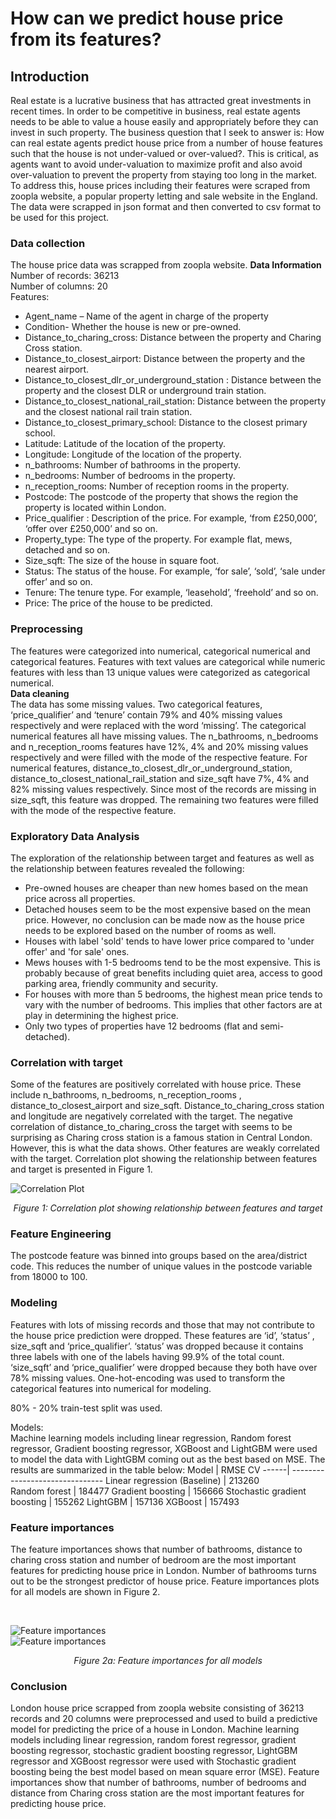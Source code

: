 # How can we predict house price from its features?  
## Introduction  
Real estate is a lucrative business that has attracted great investments in recent times. In order to be competitive in business, real estate agents needs to be able to value a house easily and appropriately before they can invest in such property. The business question that I seek to answer is: How can real estate agents predict house price from a number of house features such that the house is not under-valued or over-valued?. This is critical, as agents want to avoid under-valuation to maximize profit and also avoid over-valuation to prevent the property from staying too long in the market.
 To address this, house prices including their features were scraped from zoopla website, a popular property letting and sale website in the England. The data were scrapped in json format and then converted to csv format to be used for this project.
### Data collection  
The house price data was scrapped from zoopla website.
**Data Information**  
Number of records: 36213  
Number of columns: 20  
Features:  
* Agent_name – Name of the agent in charge of the property  
* Condition-  Whether the house is new or pre-owned.  
* Distance_to_charing_cross: Distance between the property and Charing Cross station.    
* Distance_to_closest_airport: Distance between the property and the nearest airport.    
* Distance_to_closest_dlr_or_underground_station  : Distance between the property and the closest DLR or underground train station.  
* Distance_to_closest_national_rail_station:    Distance between the property and the closest national rail train station.         
* Distance_to_closest_primary_school: Distance to the closest primary school.   
* Latitude: Latitude of the location of the property.  
* Longitude: Longitude of the location of the property.   
* n_bathrooms:  Number of bathrooms in the property.  
* n_bedrooms: Number of bedrooms in the property.  
* n_reception_rooms: Number of  reception rooms in the property.  
* Postcode: The postcode of the property that shows the region the property is located within London.  
* Price_qualifier : Description of the price. For example, ‘from £250,000’, ‘offer over  £250,000’ and so on.  
* Property_type: The type of the property. For example flat, mews, detached and so on.  
* Size_sqft:  The size of the house in square foot.  
* Status: The status of the house. For example, ‘for sale’, ‘sold’, ‘sale under offer’ and so on.  
 * Tenure: The tenure type. For example, ‘leasehold’, ‘freehold’ and so on.   
 * Price: The price of the house to be predicted. 
### Preprocessing  
The features were categorized into numerical, categorical numerical and categorical features. Features with text values are categorical while numeric features with less than 13 unique values were categorized as categorical numerical.   
**Data cleaning**  
The data has some missing values. Two categorical features, ‘price_qualifier’ and ‘tenure’ contain 79% and 40% missing values respectively and were replaced with the word ‘missing’. 
The categorical numerical features all have missing values. The n_bathrooms, n_bedrooms and n_reception_rooms features have 12%, 4% and 20% missing values respectively and were filled with the mode of the respective feature. 
For numerical features,  distance_to_closest_dlr_or_underground_station,  distance_to_closest_national_rail_station and size_sqft have 7%, 4% and 82% missing values respectively.  Since most of the records are missing in size_sqft, this feature was dropped. The remaining two features were filled with the mode of the respective feature.
### Exploratory Data Analysis
The exploration of the relationship between target and features as well as the relationship between features revealed the following:  
* Pre-owned houses are cheaper than new homes based on the mean price across all properties.  
* Detached houses seem to be the most expensive based on the mean price. However, no conclusion can be made now as the house price needs to be explored based on the number of rooms as well.  
* Houses with label 'sold' tends to have lower price compared to 'under offer' and 'for sale' ones.  
* Mews houses with 1-5 bedrooms tend to be the most expensive. This is probably because of great benefits including quiet area, access to good parking area, friendly community and security.  
* For houses with more than 5 bedrooms, the highest mean price tends to vary with the number of bedrooms. This implies that other factors are at play in determining the highest price.  
* Only two types of properties have 12 bedrooms (flat and semi-detached).  
### Correlation with target
Some of the features are positively correlated with house price. These include n_bathrooms, n_bedrooms, n_reception_rooms , distance_to_closest_airport and size_sqft. Distance_to_charing_cross station and longitude are negatively correlated with the target. The negative correlation of distance_to_charing_cross the target with seems to be surprising as Charing cross station is a famous station in Central London. However, this is what the data shows. Other features are weakly correlated with the target. Correlation plot showing the relationship between features and target is presented in Figure 1. 

![Correlation Plot](./photos/Corr.PNG)  
<p align="center">
  <i> Figure 1: Correlation plot showing relationship between features and target </i>
</p>   

### Feature Engineering  
The postcode feature was binned into groups based on the area/district code. This reduces the number of unique values in the postcode variable from 18000 to 100.
### Modeling
Features with lots of missing records and those that may not contribute to the house price prediction were dropped. These features are ‘id’, ‘status’ , size_sqft and ‘price_qualifier’. ‘status’ was dropped because it contains three labels with one of the labels having 99.9% of the total count. ‘size_sqft’ and ‘price_qualifier’ were dropped because they both have over 78% missing values.
One-hot-encoding was used to transform the categorical features into numerical for modeling.  

80% - 20% train-test split was used.  

Models:  
Machine learning models including linear regression, Random forest regressor, Gradient boosting regressor, XGBoost and LightGBM were used to model the data with LightGBM coming out as the best based on MSE. The results are summarized in the table below:
Model | RMSE CV
------| -------------------------------
Linear regression (Baseline) |    213260  
Random forest |  184477
Gradient boosting | 156666
Stochastic gradient boosting | 155262
LightGBM | 157136
XGBoost | 157493
### Feature importances  
The feature importances shows that number of bathrooms, distance to charing cross station and number of bedroom are the most important features for predicting house price in London. Number of bathrooms turns out to be the strongest predictor of house price. Feature importances plots for all models are shown in Figure 2.

<br/>  

![Feature importances](./photos/FI_1.PNG)  
![Feature importances](./photos/FI_2.PNG) 
<p align="center">
  <i> Figure 2a: Feature importances for all models </i>
</p>  

### Conclusion
London house price scrapped from zoopla website consisting of 36213 records and 20 columns were preprocessed and used to build a predictive model for predicting the price of a house in London. Machine learning models including linear regression, random forest regressor, gradient boosting regressor, stochastic gradient boosting regressor, LightGBM regressor and XGBoost regressor were used with Stochastic gradient boosting being the best model based on mean square error (MSE). Feature importances show that number of bathrooms, number of bedrooms and distance from Charing cross station are the most important features for predicting house price.  

